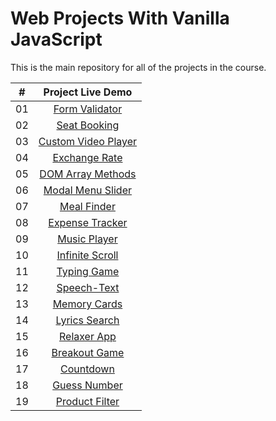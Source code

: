 #  Web Projects With Vanilla JavaScript

This is the main repository for all of the projects in the course.

|  #  |             Project Live Demo |
| :-: | :----------------------------: |
| 01  | [Form Validator](https://vanillawebprojects.com/projects/form-validator/)  |
| 02  | [Seat Booking](https://vanillawebprojects.com/projects/movie-seat-booking/)  |
| 03  | [Custom Video Player ](https://vanillawebprojects.com/projects/custom-video-player/)  |
| 04  | [Exchange Rate](https://vanillawebprojects.com/projects/exchange-rate/)  |
| 05  | [DOM Array Methods](https://vanillawebprojects.com/projects/dom-array-methods/)  |
| 06  | [Modal Menu Slider](https://vanillawebprojects.com/projects/modal-menu-slider/)  |
| 07  | [Meal Finder](https://vanillawebprojects.com/projects/meal-finder/)  |
| 08  | [Expense Tracker](https://vanillawebprojects.com/projects/expense-tracker/)  |
| 09  | [Music Player](https://vanillawebprojects.com/projects/music-player/)  |
| 10  | [Infinite Scroll](https://vanillawebprojects.com/projects/infinite_scroll_blog/)  |
| 11  | [Typing Game](https://vanillawebprojects.com/projects/typing-game/)  |
| 12  | [Speech-Text](https://vanillawebprojects.com/projects/speech-text-reader/)  |
| 13  | [Memory Cards](https://vanillawebprojects.com/projects/memory-cards/)  |
| 14  | [Lyrics Search](https://vanillawebprojects.com/projects/lyrics-search/)  |
| 15  | [Relaxer App](https://vanillawebprojects.com/projects//relaxer-app/)  |
| 16  | [Breakout Game](https://vanillawebprojects.com/projects/breakout-game/)  |
| 17  | [Countdown](https://vanillawebprojects.com/projects/new-year-countdown/)  |
| 18  | [Guess Number](https://vanillawebprojects.com/projects/speak-number-guess/)  |
| 19  | [Product Filter](https://vanillawebprojects.com/projects/product-filtering/)  |

